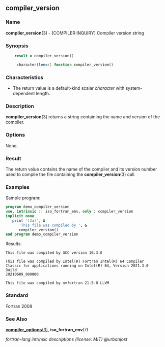 ## compiler_version

### **Name**

**compiler_version**(3) - \[COMPILER:INQUIRY\] Compiler version string

### **Synopsis**
```fortran
    result = compiler_version()
```
```fortran
     character(len=:) function compiler_version()
```
### **Characteristics**

- The return value is a default-kind scalar _character_  with
  system-dependent length.

### **Description**

  **compiler_version**(3) returns a string containing the name and
  version of the compiler.

### **Options**

  None.

### **Result**

  The return value contains the name of the compiler and its version
  number used to compile the file containing the **compiler_version**(3)
  call.

### **Examples**

Sample program:
```fortran
program demo_compiler_version
use, intrinsic :: iso_fortran_env, only : compiler_version
implicit none
   print '(2a)', &
      'This file was compiled by ', &
      compiler_version()
end program demo_compiler_version
```
Results:
```text
This file was compiled by GCC version 10.3.0

This file was compiled by Intel(R) Fortran Intel(R) 64 Compiler
Classic for applications running on Intel(R) 64, Version 2021.3.0 Build
20210609_000000

This file was compiled by nvfortran 21.5-0 LLVM
```
### **Standard**

Fortran 2008

### **See Also**

[**compiler_options**(3)](#compiler_options),
**iso_fortran_env**(7)

 _fortran-lang intrinsic descriptions (license: MIT) \@urbanjost_
